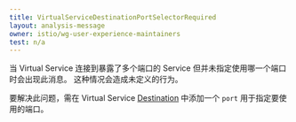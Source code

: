 ```yaml
---
title: VirtualServiceDestinationPortSelectorRequired
layout: analysis-message
owner: istio/wg-user-experience-maintainers
test: n/a
---
```


当 Virtual Service 连接到暴露了多个端口的 Service 但并未指定使用哪一个端口时会出现此消息。
这种情况会造成未定义的行为。

要解决此问题，需在 Virtual Service [Destination](/zh/docs/reference/config/networking/virtual-service/#Destination)
中添加一个 `port` 用于指定要使用的端口。
